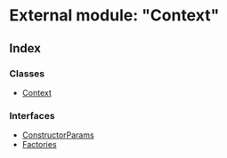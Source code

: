 # External module: "Context"

## Index

### Classes

* [Context](../classes/_context_.context.md)

### Interfaces

* [ConstructorParams](../interfaces/_context_.constructorparams.md)
* [Factories](../interfaces/_context_.factories.md)
